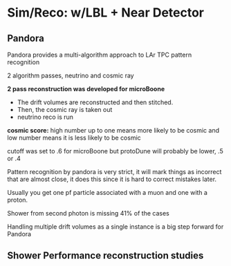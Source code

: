 # Sim/Reco: w/LBL + Near Detector

## Pandora

Pandora provides a multi-algorithm approach to LAr TPC pattern recognition

2 algorithm passes, neutrino and cosmic ray

**2 pass reconstruction was developed for microBoone**

- The drift volumes are reconstructed and then stitched.
- Then, the cosmic ray is taken out
- neutrino reco is run

**cosmic score:** high number up to one means more likely to be cosmic and low number means it is less likely to be cosmic

cutoff was set to .6 for microBoone but protoDune will probably be lower, .5 or .4

Pattern recognition by pandora is very strict, it will mark things as incorrect that are almost close, it does this since it is hard to correct mistakes later.

Usually you get one pf particle associated with a muon and one with a proton.

Shower from second photon is missing 41% of the cases

Handling multiple drift volumes as a single instance is a big step forward for Pandora

## Shower Performance reconstruction studies
